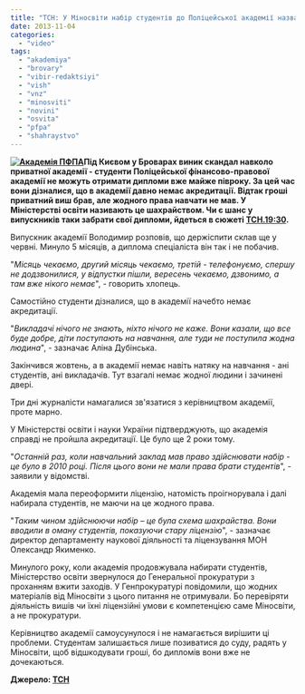 ```yaml
---
title: "ТСН: У Міносвіти набір студентів до Поліцейської академії назвали шахрайством - ВІДЕО"
date: 2013-11-04
categories: 
  - "video"
tags: 
  - "akademiya"
  - "brovary"
  - "vibir-redaktsiyi"
  - "vish"
  - "vnz"
  - "minosviti"
  - "novini"
  - "osvita"
  - "pfpa"
  - "shahraystvo"
---
```


**[![Академія ПФПА](https://mpz.brovary.org/wp-content/uploads/2013/11/Akademiya-PFPA.jpg)](https://mpz.brovary.org/wp-content/uploads/2013/11/Akademiya-PFPA.jpg)Під Києвом у Броварах виник скандал навколо приватної академії - студенти Поліцейської фінансово-правової академії не можуть отримати дипломи вже майже півроку. За цей час вони дізналися, що в академії давно немає акредитації. Відтак гроші приватний виш брав, але жодного права навчати не мав. У Міністерстві освіти називають це шахрайством. Чи є шанс у випускників таки забрати свої дипломи, йдеться в сюжеті [ТСН.19:30](http://tsn.ua/vypusky/tsn).**

Випускник академії Володимир розповів, що держіспити склав ще у червні. Минуло 5 місяців, а диплома спеціаліста він так і не побачив.

"_Місяць чекаємо, другий місяць чекаємо, третій - телефонуємо, спершу не додзвонилися, у відпустки пішли, вересень чекаємо, дзвонимо, а там вже нікого немає_", - говорить хлопець.

Самостійно студенти дізналися, що в академії начебто немає акредитації.

"_Викладачі нічого не знають, ніхто нічого не каже. Вони казали, що все буде добре, діти поступають на навчання, але туди не поступила жодна людина_", - зазначає Аліна Дубінська.

Закінчився жовтень, а в академії немає навіть натяку на навчання - ані студентів, ані викладачів. Тут взагалі немає жодної людини і зачинені двері.

Три дні журналісти намагалися зв'язатися з керівництвом академії, проте марно.

У Міністерстві освіти і науки України підтверджують, що академія справді не пройшла акредитації. Це було ще 2 роки тому.

"_Останній раз, коли навчальний заклад мав право здійснювати набір - це було в 2010 році. Після цього вони не мали права брати студентів_", - заявили у відомстві.

Академія мала переоформити ліцензію, натомість проігнорувала і далі набирала студентів, не маючи на це жодного права.

"_Таким чином здійснюючи набір – це була схема шахрайства. Вони вводили в оману студентів, показуючи стару ліцензію_", - зазначає директор департаменту наукової діяльності та ліцензування МОН Олександр Якименко.

Минулого року, коли академія продовжувала набирати студентів, Міністерство освіти звернулося до Генеральної прокуратури з проханням вжити заходів. У Генпрокуратурі повідомили, що жодних матеріалів від Міносвіти з цього питання не отримували. Бо перевіряти діяльність вишів чи їхні ліцензійні умови є компетенцією саме Міносвіти, а не прокуратури.

Керівництво академії самоусунулося і не намагається вирішити ці проблеми. Студентам залишається лише позиватися до суду, радять у Міносвіти, щоб відшкодувати гроші, бо дипломів вони вже не дочекаються.

**Джерело: [ТСН](http://tsn.ua/groshi/studenti-akademiyi-vzhe-mayzhe-pivroku-ne-mozhut-otrimati-diplomi-a-kerivnictvo-vishu-zniklo-318278.html)**
